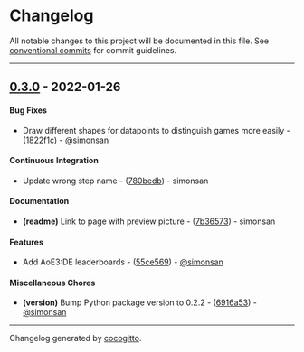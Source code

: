 # Changelog
All notable changes to this project will be documented in this file. See [conventional commits](https://www.conventionalcommits.org/) for commit guidelines.

- - -
## [0.3.0](https://github.com/simonsan/leaderboard_comparison/compare/0.2.2..0.3.0) - 2022-01-26
#### Bug Fixes
- Draw different shapes for datapoints to distinguish games more easily - ([1822f1c](https://github.com/simonsan/leaderboard_comparison/commit/1822f1c71bccace5a1a0bf15e1c590267f05f246)) - [@simonsan](https://github.com/simonsan)
#### Continuous Integration
- Update wrong step name - ([780bedb](https://github.com/simonsan/leaderboard_comparison/commit/780bedb20ee4c80da498d25847cb87485eca50c0)) - simonsan
#### Documentation
- **(readme)** Link to page with preview picture - ([7b36573](https://github.com/simonsan/leaderboard_comparison/commit/7b365736a9590bd69345faca838f45320872ce5d)) - simonsan
#### Features
- Add AoE3:DE leaderboards - ([55ce569](https://github.com/simonsan/leaderboard_comparison/commit/55ce569276708bca4405739ba9a4476906c0a7d2)) - [@simonsan](https://github.com/simonsan)
#### Miscellaneous Chores
- **(version)** Bump Python package version to 0.2.2 - ([6916a53](https://github.com/simonsan/leaderboard_comparison/commit/6916a5360e1e57e6c0f14408590594170f52cd55)) - [@simonsan](https://github.com/simonsan)
- - -

Changelog generated by [cocogitto](https://github.com/cocogitto/cocogitto).